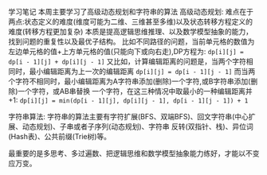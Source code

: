 学习笔记
本周主要学习了高级动态规划和字符串的算法
高级动态规划:
    难点在于两点:状态定义的难度(维度可能为二维、三维甚至多维)以及状态转移方程定义的难度(转移方程更加复杂)
    本质是提高逻辑思维推理、以及数学模型抽象的能力，找到问题的重复性以及最优子结构。
    比如不同路径的问题，当前单元格的数值为左边单元格的值+上方单元格的值(只能向下或向右走),DP方程为:
    ```
    dp[i][j] = dp[i - 1][j] + dp[i][j - 1]
    ```
    又比如，计算编辑距离的问题是，当两个字符相同时，最小编辑距离为上一次的编辑距离
    ```
     dp[i][j] = dp[i - 1][j - 1]
    ```
    而当两个字符不相同时，最小编辑距离为A字符串添加(删除)一个字符,或B字符串添加(删除)一个字符，或AB串替换
    一个字符，在这三种情况中取最小的一种编辑距离并+1:
    ```
    dp[i][j] = min(dp[i - 1][j], dp[i][j - 1], dp[i - 1][j - 1]) + 1
    ```

字符串算法:
    字符串的算法主要有字符扩展(BFS、双端BFS)、回文字符串(中心扩展、动态规划)、子串或者子序列(动态规划)、字符串
    反转(双指针、栈)、异位词(Hash表)、公共前缀(Trie树)等。

最重要的是多思考、多过遍数、把逻辑思维和数学模型抽象能力练好，才能以不变应万变。